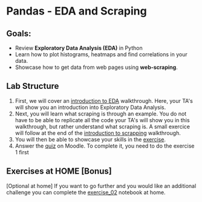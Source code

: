 # Pandas - EDA and Scraping

## Goals:

- Review **Exploratory Data Analysis (EDA)** in Python
- Learn how to plot histograms, heatmaps and find correlations in your data.
- Showcase how to get data from web pages using **web-scraping**.

## Lab Structure
1. First, we will cover an [introduction to EDA](https://github.com/michalis0/Business-Intelligence-and-Analytics/blob/master/labs/04%20-%20Pandas%20and%20Data%20Cleaning/Walkthrough/Walkthrough_03_Scraping_2025.ipynb) walkthrough. Here, your TA's will show you an introduction into Exploratory Data Analysis.
2. Next, you will learn what scraping is through an example. You do not have to be able to replicate all the code your TA's will show you in this walkthrough, but rather understand what scraping is. A small exercice will follow at the end of the [introduction to scrapping](https://github.com/michalis0/Business-Intelligence-and-Analytics/blob/master/labs/04%20-%20Pandas%20and%20Data%20Cleaning/Walkthrough/Walkthrough_03_Scraping_2025.ipynb) walkthrough.
3. You will then be able to showcase your skills in the [exercise](https://github.com/michalis0/Business-Intelligence-and-Analytics/blob/master/labs/03%20-%20Pandas%20and%20Data%20Cleaning/Exercises/exercise_01.ipynb).
4. Answer the [quiz](https://moodle.unil.ch/mod/quiz/view.php?id=1880055) on Moodle. To complete it, you need to do the exercise 1 first


## Exercises at HOME [Bonus]
[Optional at home] If you want to go further and you would like an additional challenge you can complete the [exercise_02](https://github.com/michalis0/Business-Intelligence-and-Analytics/blob/master/labs/04%20-%20Pandas%20and%20Data%20Cleaning/Exercises/exercise_02.ipynb) notebook at home.
